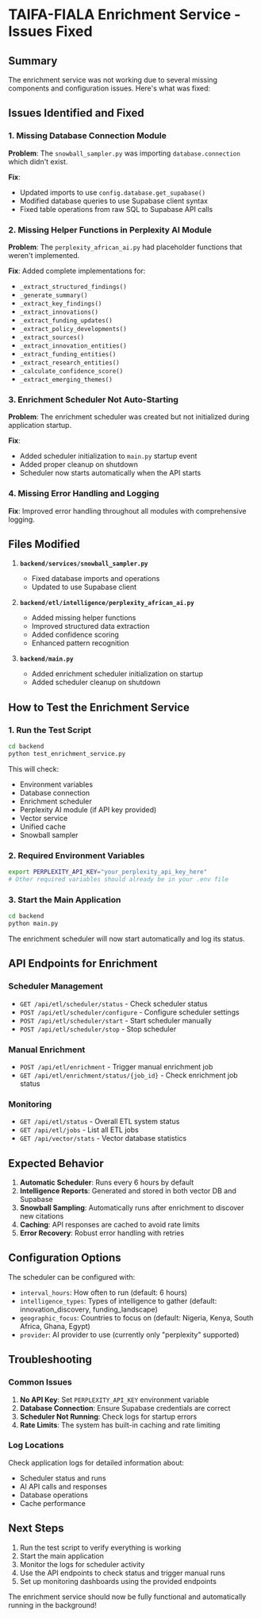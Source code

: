 # TAIFA-FIALA Enrichment Service - Issues Fixed

## Summary

The enrichment service was not working due to several missing components and configuration issues. Here's what was fixed:

## Issues Identified and Fixed

### 1. Missing Database Connection Module
**Problem**: The `snowball_sampler.py` was importing `database.connection` which didn't exist.

**Fix**: 
- Updated imports to use `config.database.get_supabase()`
- Modified database queries to use Supabase client syntax
- Fixed table operations from raw SQL to Supabase API calls

### 2. Missing Helper Functions in Perplexity AI Module
**Problem**: The `perplexity_african_ai.py` had placeholder functions that weren't implemented.

**Fix**: Added complete implementations for:
- `_extract_structured_findings()`
- `_generate_summary()`
- `_extract_key_findings()`
- `_extract_innovations()`
- `_extract_funding_updates()`
- `_extract_policy_developments()`
- `_extract_sources()`
- `_extract_innovation_entities()`
- `_extract_funding_entities()`
- `_extract_research_entities()`
- `_calculate_confidence_score()`
- `_extract_emerging_themes()`

### 3. Enrichment Scheduler Not Auto-Starting
**Problem**: The enrichment scheduler was created but not initialized during application startup.

**Fix**: 
- Added scheduler initialization to `main.py` startup event
- Added proper cleanup on shutdown
- Scheduler now starts automatically when the API starts

### 4. Missing Error Handling and Logging
**Fix**: Improved error handling throughout all modules with comprehensive logging.

## Files Modified

1. **`backend/services/snowball_sampler.py`**
   - Fixed database imports and operations
   - Updated to use Supabase client

2. **`backend/etl/intelligence/perplexity_african_ai.py`**
   - Added missing helper functions
   - Improved structured data extraction
   - Added confidence scoring
   - Enhanced pattern recognition

3. **`backend/main.py`**
   - Added enrichment scheduler initialization on startup
   - Added scheduler cleanup on shutdown

## How to Test the Enrichment Service

### 1. Run the Test Script
```bash
cd backend
python test_enrichment_service.py
```

This will check:
- Environment variables
- Database connection
- Enrichment scheduler
- Perplexity AI module (if API key provided)
- Vector service
- Unified cache
- Snowball sampler

### 2. Required Environment Variables
```bash
export PERPLEXITY_API_KEY="your_perplexity_api_key_here"
# Other required variables should already be in your .env file
```

### 3. Start the Main Application
```bash
cd backend
python main.py
```

The enrichment scheduler will now start automatically and log its status.

## API Endpoints for Enrichment

### Scheduler Management
- `GET /api/etl/scheduler/status` - Check scheduler status
- `POST /api/etl/scheduler/configure` - Configure scheduler settings
- `POST /api/etl/scheduler/start` - Start scheduler manually
- `POST /api/etl/scheduler/stop` - Stop scheduler

### Manual Enrichment
- `POST /api/etl/enrichment` - Trigger manual enrichment job
- `GET /api/etl/enrichment/status/{job_id}` - Check enrichment job status

### Monitoring
- `GET /api/etl/status` - Overall ETL system status
- `GET /api/etl/jobs` - List all ETL jobs
- `GET /api/vector/stats` - Vector database statistics

## Expected Behavior

1. **Automatic Scheduler**: Runs every 6 hours by default
2. **Intelligence Reports**: Generated and stored in both vector DB and Supabase
3. **Snowball Sampling**: Automatically runs after enrichment to discover new citations
4. **Caching**: API responses are cached to avoid rate limits
5. **Error Recovery**: Robust error handling with retries

## Configuration Options

The scheduler can be configured with:
- `interval_hours`: How often to run (default: 6 hours)
- `intelligence_types`: Types of intelligence to gather (default: innovation_discovery, funding_landscape)
- `geographic_focus`: Countries to focus on (default: Nigeria, Kenya, South Africa, Ghana, Egypt)
- `provider`: AI provider to use (currently only "perplexity" supported)

## Troubleshooting

### Common Issues
1. **No API Key**: Set `PERPLEXITY_API_KEY` environment variable
2. **Database Connection**: Ensure Supabase credentials are correct
3. **Scheduler Not Running**: Check logs for startup errors
4. **Rate Limits**: The system has built-in caching and rate limiting

### Log Locations
Check application logs for detailed information about:
- Scheduler status and runs
- AI API calls and responses
- Database operations
- Cache performance

## Next Steps

1. Run the test script to verify everything is working
2. Start the main application
3. Monitor the logs for scheduler activity
4. Use the API endpoints to check status and trigger manual runs
5. Set up monitoring dashboards using the provided endpoints

The enrichment service should now be fully functional and automatically running in the background!
